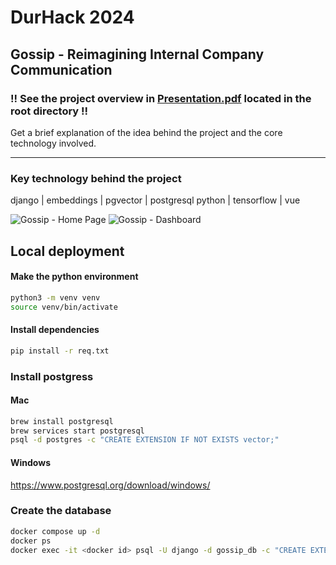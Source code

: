 # DurHack 2024
## Gossip - Reimagining Internal Company Communication

### !! See the project overview in [Presentation.pdf](./Presentation.pdf) located in the root directory !!
Get a brief explanation of the idea behind the project and the core technology involved.

-------

### Key technology behind the project
django | embeddings | pgvector | postgresql python | tensorflow | vue

![Gossip - Home Page](https://github.com/user-attachments/assets/6ee99baa-59ea-4db7-892f-bbfa73e4bf29)
![Gossip - Dashboard](https://github.com/user-attachments/assets/0c0eacdb-6322-4d8f-880a-02fd68376a13)

## Local deployment

#### Make the python environment
```bash
python3 -m venv venv
source venv/bin/activate
```

#### Install dependencies
```bash
pip install -r req.txt
```

### Install postgress
#### Mac
```bash
brew install postgresql
brew services start postgresql
psql -d postgres -c "CREATE EXTENSION IF NOT EXISTS vector;"
```
#### Windows
https://www.postgresql.org/download/windows/

### Create the database
```bash
docker compose up -d
docker ps
docker exec -it <docker id> psql -U django -d gossip_db -c "CREATE EXTENSION IF NOT EXISTS vector;"
```

